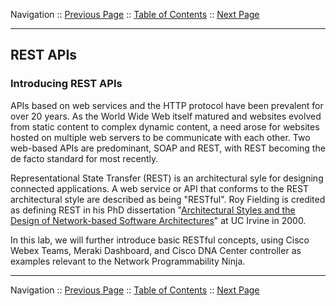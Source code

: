 Navigation :: [Previous Page](LTRPRG-1100-03a1-APIs.md) :: [Table of Contents](LTRPRG-1100-00-Intro.md#table-of-contents) :: [Next Page](LTRPRG-1100-03b2-REST-Ex1.md)

---

## REST APIs

### Introducing REST APIs

APIs based on web services and the HTTP protocol have been prevalent for over 20 years.  As the World Wide Web itself
matured and websites evolved from static content to complex dynamic content, a need arose for websites hosted on 
multiple web servers to be communicate with each other.  Two web-based APIs are predominant, SOAP and REST, with REST
becoming the de facto standard for most recently.

Representational State Transfer (REST) is an architectural syle for designing connected applications.  A web service 
or API that conforms to the REST architectural style are described as being "RESTful".  Roy Fielding is credited as 
defining REST in his PhD dissertation "[Architectural Styles and the Design of Network-based Software 
Architectures](https://www.ics.uci.edu/~fielding/pubs/dissertation/rest_arch_style.htm)" at UC Irvine in 2000.

In this lab, we will further introduce basic RESTful concepts, using Cisco Webex Teams, Meraki Dashboard, and Cisco 
DNA Center controller as examples relevant to the Network Programmability Ninja.

---

Navigation :: [Previous Page](LTRPRG-1100-03a1-APIs.md) :: [Table of Contents](LTRPRG-1100-00-Intro.md#table-of-contents) :: [Next Page](LTRPRG-1100-03b2-REST-Ex1.md)
